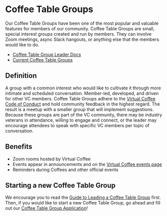 # Coffee Table Groups

Our Coffee Table Groups have been one of the most popular and valuable features for members of our community. Coffee Table Groups are small, special interest groups created and run by members. They can involve Zoom meetings, async Slack hangouts, or anything else that the members would like to do.

- [Coffee Table Group Leader Docs](./guides/guide-to-leading-a-coffee-table-group.md)
- [Current Coffee Table Groups](./coffee-table-groups.md)

## Definition

A group with a common interest who would like to cultivate it through more intimate and scheduled conversation. Member-led, developed, and driven for other VC members. Coffee Table Groups adhere to the [Virtual Coffee Code of Conduct](https://virtualcoffee.io/code-of-conduct) and hold community feedback in the highest regard. The result is a meetup with a smaller group that will implement suggestions. Because these groups are part of the VC community, there may be industry veterans in attendance, willing to engage and connect, or the leader may encourage attendees to speak with specific VC members per topic of conversation.

## Benefits

- Zoom rooms hosted by Virtual Coffee
- Events appear in announcements and on the [Virtual Coffee events page](https://virtualcoffee.io/events)
- Reminders during Coffees and other official events

## Starting a new Coffee Table Group

We encourage you to read the [Guide to Leading a Coffee Table Group](./guides/guide-to-leading-a-coffee-table-group.md) first. Then, if you would like to start a new Coffee Table Group, go ahead and fill out our [Coffee Table Group Application](https://virtualcoffee.io/start-coffee-table-group)!
